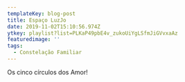 ```yaml
---
templateKey: blog-post
title: Espaço LuzJo
date: 2019-11-02T15:10:56.974Z
ytkey: playlist?list=PLKaP49pbE4v_zukoUiYgLSfmJiGVvxaAz
featuredimage: ''
tags:
  - Constelação Familiar
---
```

Os cinco círculos dos Amor!
